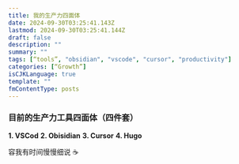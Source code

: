 ```yaml
---
title: 我的生产力四面体
date: 2024-09-30T03:25:41.143Z
lastmod: 2024-09-30T03:25:41.144Z
draft: false
description: ""
summary: ""
tags: [“tools”, "obsidian", "vscode", "cursor", "productivity"]
categories: [“Growth”]
isCJKLanguage: true
template: ""
fmContentType: posts
---
```


### 目前的生产力工具四面体（四件套）

**1. VSCod**
**2. Obisidian**
**3. Cursor**
**4. Hugo**

容我有时间慢慢细说 :coffee:

